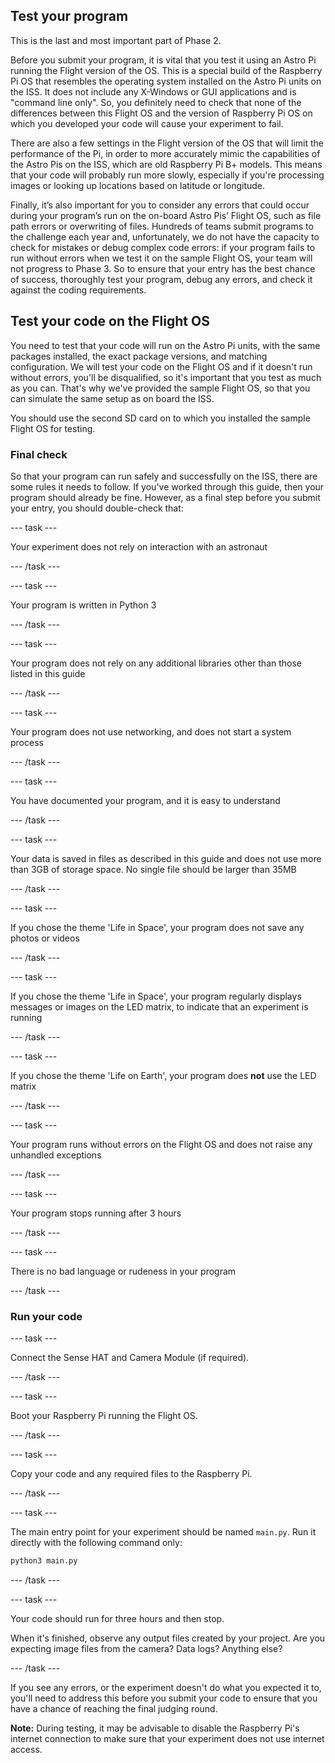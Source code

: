 ## Test your program

This is the last and most important part of Phase 2.

Before you submit your program, it is vital that you test it using an Astro Pi running the Flight version of the OS. This is a special build of the Raspberry Pi OS that resembles the operating system installed on the Astro Pi units on the ISS. It does not include any X-Windows or GUI applications and is "command line only". So, you definitely need to check that none of the differences between this Flight OS and the version of Raspberry Pi OS on which you developed your code will cause your experiment to fail.

There are also a few settings in the Flight version of the OS that will limit the performance of the Pi, in order to more accurately mimic the capabilities of the Astro Pis on the ISS, which are old Raspberry Pi B+ models. This means that your code will probably run more slowly, especially if you're processing images or looking up locations based on latitude or longitude.

Finally, it’s also important for you to consider any errors that could occur during your program’s run on the on-board Astro Pis’ Flight OS, such as file path errors or overwriting of files. Hundreds of teams submit programs to the challenge each year and, unfortunately, we do not have the capacity to check for mistakes or debug complex code errors: if your program fails to run without errors when we test it on the sample Flight OS, your team will not progress to Phase 3. So to ensure that your entry has the best chance of success, thoroughly test your program, debug any errors, and check it against the coding requirements.

## Test your code on the Flight OS

You need to test that your code will run on the Astro Pi units, with the same packages installed, the exact package versions, and matching configuration. We will test your code on the Flight OS and if it doesn't run without errors, you'll be disqualified, so it's important that you test as much as you can. That's why we've provided the sample Flight OS, so that you can simulate the same setup as on board the ISS.

You should use the second SD card on to which you installed the sample Flight OS for testing.   

### Final check

So that your program can run safely and successfully on the ISS, there are some rules it needs to follow. If you've worked through this guide, then your program should already be fine. However, as a final step before you submit your entry, you should double-check that:

--- task ---

Your experiment does not rely on interaction with an astronaut

--- /task ---

--- task ---

Your program is written in Python 3

--- /task ---

--- task ---

Your program does not rely on any additional libraries other than those listed in this guide

--- /task ---

--- task ---

Your program does not use networking, and does not start a system process

--- /task ---

--- task ---

You have documented your program, and it is easy to understand

--- /task ---

--- task ---

Your data is saved in files as described in this guide and does not use more than 3GB of storage space. No single file should be larger than 35MB

--- /task ---

--- task ---

If you chose the theme 'Life in Space', your program does not save any photos or videos

--- /task ---

--- task ---

If you chose the theme 'Life in Space', your program regularly displays messages or images on the LED matrix, to indicate that an experiment is running

--- /task ---

--- task ---

If you chose the theme 'Life on Earth', your program does __not__ use the LED matrix

--- /task ---

--- task ---

Your program runs without errors on the Flight OS and does not raise any unhandled exceptions

--- /task ---

--- task ---

Your program stops running after 3 hours

--- /task ---

--- task ---

There is no bad language or rudeness in your program

--- /task ---

### Run your code

--- task ---

Connect the Sense HAT and Camera Module (if required).

--- /task ---

--- task ---

Boot your Raspberry Pi running the Flight OS.

--- /task ---

--- task ---

Copy your code and any required files to the Raspberry Pi.

--- /task ---

--- task ---

The main entry point for your experiment should be named `main.py`. Run it directly with the following command only:

```bash
python3 main.py
```

--- /task ---

--- task ---

Your code should run for three hours and then stop.

When it's finished, observe any output files created by your project. Are you expecting image files from the camera? Data logs? Anything else?

--- /task ---

If you see any errors, or the experiment doesn't do what you expected it to, you'll need to address this before you submit your code to ensure that you have a chance of reaching the final judging round.

**Note:** During testing, it may be advisable to disable the Raspberry Pi's internet connection to make sure that your experiment does not use internet access.
